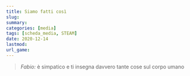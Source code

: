 ```yaml
---
title: Siamo fatti così
slug: 
summary: 
categories: [media]
tags: [scheda_media, STEAM]
date: 2020-12-14
lastmod: 
url_game: 
---
```

> *Fabio:*
> è simpatico e ti insegna davvero tante cose sul corpo umano


